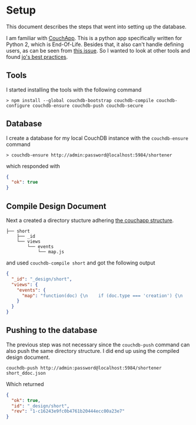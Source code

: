 # Setup
This document describes the steps that went into setting up the database.

I am familiar with [CouchApp][couchapp]. This is a python app specifically written for Python 2, which is End-Of-Life.
Besides that, it also can't handle defining users, as can be seen from [this issue][couchapp:issue]. So I wanted to look at other tools and found [jo's best practices][jo].

## Tools
I started installing the tools with the following command

```plain
> npm install --global couchdb-bootstrap couchdb-compile couchdb-configure couchdb-ensure couchdb-push couchdb-secure
```

## Database
I create a database for my local CouchDB instance with the `couchdb-ensure` command

```plain
> couchdb-ensure http://admin:password@localhost:5984/shortener
```

which responded with

```json
{
  "ok": true
}
```

## Compile Design Document
Next a created a directory stucture adhering [the couchapp structure][structure].

```plain
├── short
    ├── _id
    └── views
        └── events
            └── map.js
```

and used `couchdb-compile short` and got the following output

```json
{
  "_id": "_design/short",
  "views": {
    "events": {
      "map": "function(doc) {\n    if (doc.type === 'creation') {\n        emit([doc.short, doc.type], { type: doc.type, url: doc.url });\n    }\n    if (doc.type === 'retrieve') {\n        emit([doc.short, doc.type], 1);\n    }\n}"
    }
  }
}
```

## Pushing to the database
The previous step was not necessary since the `couchdb-push` command can also push the same directory structure. I did end up using the compiled design document.

```plain
couchdb-push http://admin:password@localhost:5984/shortener short_ddoc.json
```

Which returned

```json
{
  "ok": true,
  "id": "_design/short",
  "rev": "1-c16243e9fc0b4761b20444ecc00a23e7"
}
```

[couchapp]: https://github.com/couchapp/couchapp
[couchapp:issue]: https://github.com/couchapp/couchapp/issues/126
[jo]: https://github.com/jo/couchdb-best-practices
[structure]: https://github.com/couchapp/couchapp/wiki/Complete-Filesystem-to-Design-Doc-Mapping-Example